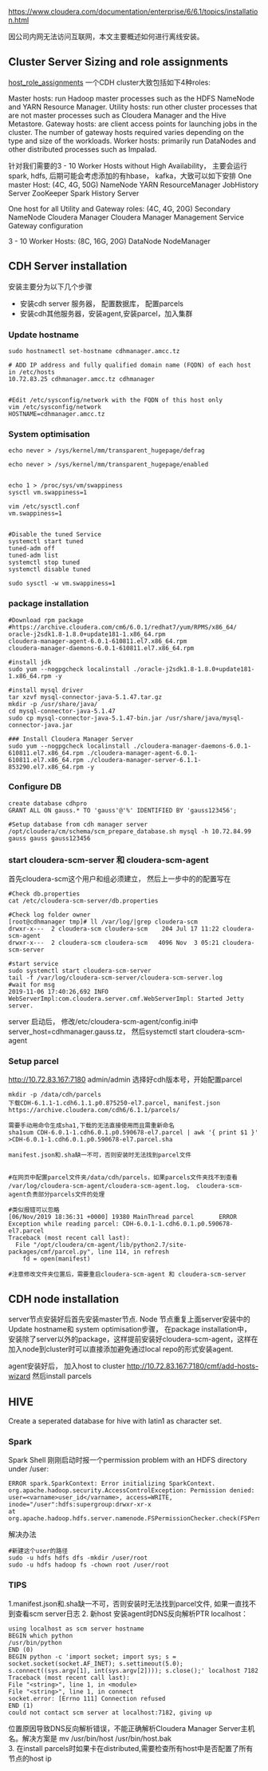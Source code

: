 https://www.cloudera.com/documentation/enterprise/6/6.1/topics/installation.html

因公司内网无法访问互联网，本文主要概述如何进行离线安装。

## Cluster Server Sizing and role assignments

[host_role_assignments](https://www.cloudera.com/documentation/enterprise/6/6.1/topics/cm_ig_host_allocations.html#host_role_assignments)
一个CDH cluster大致包括如下4种roles:

Master hosts: run Hadoop master processes such as the HDFS NameNode and YARN Resource Manager.
Utility hosts: run other cluster processes that are not master processes such as Cloudera Manager and the Hive Metastore.
Gateway hosts: are client access points for launching jobs in the cluster. The number of gateway hosts required varies depending on the type and size of the workloads.
Worker hosts: primarily run DataNodes and other distributed processes such as Impalad.

针对我们需要的3 - 10 Worker Hosts without High Availability， 主要会运行spark, hdfs, 后期可能会考虑添加的有hbase， kafka，大致可以如下安排
One master Host: (4C, 4G, 50G) 
NameNode
YARN ResourceManager
JobHistory Server
ZooKeeper
Spark History Server

One host for all Utility and Gateway roles: (4C, 4G, 20G)
Secondary NameNode
Cloudera Manager
Cloudera Manager Management Service
Gateway configuration

3 - 10 Worker Hosts: (8C, 16G, 20G)
DataNode
NodeManager

## CDH Server installation
安装主要分为以下几个步骤
* 安装cdh server 服务器， 配置数据库， 配置parcels
* 安装cdh其他服务器，安装agent,安装parcel，加入集群


### Update hostname
```
sudo hostnamectl set-hostname cdhmanager.amcc.tz

# ADD IP address and fully qualified domain name (FQDN) of each host in /etc/hosts
10.72.83.25 cdhmanager.amcc.tz cdhmanager


#Edit /etc/sysconfig/network with the FQDN of this host only
vim /etc/sysconfig/network
HOSTNAME=cdhmanager.amcc.tz
```

### System optimisation
```
echo never > /sys/kernel/mm/transparent_hugepage/defrag

echo never > /sys/kernel/mm/transparent_hugepage/enabled


echo 1 > /proc/sys/vm/swappiness
sysctl vm.swappiness=1

vim /etc/sysctl.conf
vm.swappiness=1


#Disable the tuned Service
systemctl start tuned
tuned-adm off
tuned-adm list
systemctl stop tuned
systemctl disable tuned

sudo sysctl -w vm.swappiness=1

```


### package installation
```
#Download rpm package
#https://archive.cloudera.com/cm6/6.0.1/redhat7/yum/RPMS/x86_64/
oracle-j2sdk1.8-1.8.0+update181-1.x86_64.rpm
cloudera-manager-agent-6.0.1-610811.el7.x86_64.rpm
cloudera-manager-daemons-6.0.1-610811.el7.x86_64.rpm

#install jdk
sudo yum --nogpgcheck localinstall ./oracle-j2sdk1.8-1.8.0+update181-1.x86_64.rpm -y

#install mysql driver
tar xzvf mysql-connector-java-5.1.47.tar.gz
mkdir -p /usr/share/java/
cd mysql-connector-java-5.1.47
sudo cp mysql-connector-java-5.1.47-bin.jar /usr/share/java/mysql-connector-java.jar

### Install Cloudera Manager Server
sudo yum --nogpgcheck localinstall ./cloudera-manager-daemons-6.0.1-610811.el7.x86_64.rpm ./cloudera-manager-agent-6.0.1-610811.el7.x86_64.rpm ./cloudera-manager-server-6.1.1-853290.el7.x86_64.rpm -y
```

### Configure DB

```
create database cdhpro
GRANT ALL ON gauss.* TO 'gauss'@'%' IDENTIFIED BY 'gauss123456';

#Setup database from cdh manager server
/opt/cloudera/cm/schema/scm_prepare_database.sh mysql -h 10.72.84.99 gauss gauss gauss123456
```

### start cloudera-scm-server 和 cloudera-scm-agent
首先cloudera-scm这个用户和组必须建立， 然后上一步中的的配置写在
```
#Check db.properties
cat /etc/cloudera-scm-server/db.properties

#Check log folder owner
[root@cdhmanager tmp]# ll /var/log/|grep cloudera-scm
drwxr-x---  2 cloudera-scm cloudera-scm    204 Jul 17 11:22 cloudera-scm-agent
drwxr-x---  2 cloudera-scm cloudera-scm   4096 Nov  3 05:21 cloudera-scm-server

#start service
sudo systemctl start cloudera-scm-server
tail -f /var/log/cloudera-scm-server/cloudera-scm-server.log
#wait for msg 
2019-11-06 17:40:26,692 INFO WebServerImpl:com.cloudera.server.cmf.WebServerImpl: Started Jetty server.
```

server 启动后， 修改/etc/cloudera-scm-agent/config.ini中
server_host=cdhmanager.gauss.tz， 然后systemctl start cloudera-scm-agent


### Setup parcel
http://10.72.83.167:7180 admin/admin 选择好cdh版本号，开始配置parcel
```
mkdir -p /data/cdh/parcels
下载CDH-6.1.1-1.cdh6.1.1.p0.875250-el7.parcel, manifest.json
https://archive.cloudera.com/cdh6/6.1.1/parcels/

需要手动用命令生成sha1,下载的无法直接使用而且需重新命名
sha1sum CDH-6.0.1-1.cdh6.0.1.p0.590678-el7.parcel | awk '{ print $1 }' >CDH-6.0.1-1.cdh6.0.1.p0.590678-el7.parcel.sha

manifest.json和.sha缺一不可，否则安装时无法找到parcel文件


#在网页中配置parcel文件夹/data/cdh/parcels，如果parcels文件夹找不到查看
/var/log/cloudera-scm-agent/cloudera-scm-agent.log， cloudera-scm-agent负责部分parcels文件的处理

#类似报错可以忽略
[06/Nov/2019 18:36:31 +0000] 19380 MainThread parcel       ERROR    Exception while reading parcel: CDH-6.0.1-1.cdh6.0.1.p0.590678-el7.parcel
Traceback (most recent call last):
  File "/opt/cloudera/cm-agent/lib/python2.7/site-packages/cmf/parcel.py", line 114, in refresh
    fd = open(manifest)

#注意修改文件夹位置后，需要重启cloudera-scm-agent 和 cloudera-scm-server
```


## CDH node installation
server节点安装好后首先安装master节点.
Node 节点重复上面server安装中的Update hostname和 system optimisation步骤，
在package installation中， 安装除了server以外的package，这样提前安装好cloudera-scm-agent，这样在加入node到cluster时可以直接添加避免通过local repo的形式安装agent.

agent安装好后， 加入host to cluster 
http://10.72.83.167:7180/cmf/add-hosts-wizard
然后install parcels


## HIVE
Create a seperated database for hive with latin1 as character set.


### Spark

Spark Shell 刚刚启动时报一个permission problem with an HDFS directory under /user:

```
ERROR spark.SparkContext: Error initializing SparkContext.
org.apache.hadoop.security.AccessControlException: Permission denied:
user=<varname>user_id</varname>, access=WRITE, inode="/user":hdfs:supergroup:drwxr-xr-x
at org.apache.hadoop.hdfs.server.namenode.FSPermissionChecker.check(FSPermissionChecker.java:400)
```

解决办法
```
#新建这个user的路径
sudo -u hdfs hdfs dfs -mkdir /user/root
sudo -u hdfs hadoop fs -chown root /user/root
```

### TIPS
1.manifest.json和.sha缺一不可，否则安装时无法找到parcel文件, 如果一直找不到查看scm server日志
2. 新host 安装agent时DNS反向解析PTR localhost：
```
using localhost as scm server hostname  
BEGIN which python  
/usr/bin/python  
END (0)  
BEGIN python -c 'import socket; import sys; s = socket.socket(socket.AF_INET); s.settimeout(5.0); s.connect((sys.argv[1], int(sys.argv[2]))); s.close();' localhost 7182  
Traceback (most recent call last):  
File "<string>", line 1, in <module>  
File "<string>", line 1, in connect  
socket.error: [Errno 111] Connection refused  
END (1)  
could not contact scm server at localhost:7182, giving up  
``` 
位置原因导致DNS反向解析错误，不能正确解析Cloudera Manager Server主机名。解决方案是 mv /usr/bin/host /usr/bin/host.bak  
3. 在install parcels时如果卡在distributed,需要检查所有host中是否配置了所有节点的host ip
```


